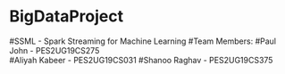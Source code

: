 # BigDataProject
#SSML - Spark Streaming for Machine Learning
#Team Members:
#Paul John     - PES2UG19CS275     
#Aliyah Kabeer - PES2UG19CS031
#Shanoo Raghav - PES2UG19CS375
